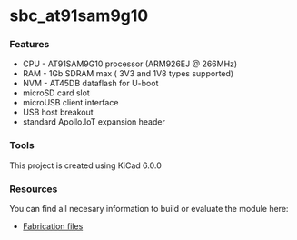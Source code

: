 # sbc_at91sam9g10



### Features
 * CPU - AT91SAM9G10 processor (ARM926EJ @ 266MHz)
 * RAM - 1Gb SDRAM max ( 3V3 and 1V8 types supported)
 * NVM - AT45DB dataflash for U-boot
 * microSD card slot
 * microUSB client interface
 * USB host breakout
 * standard Apollo.IoT expansion header

### Tools

 This project is created using KiCad 6.0.0

### Resources

You can find all necesary information to build or evaluate the module here:
   - [Fabrication files](https://github.com/vd-rd/sbc_at91sam9g10/releases)
